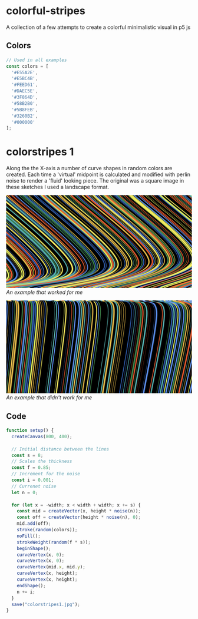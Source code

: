 # colorful-stripes
A collection of a few attempts to create a colorful minimalistic visual in p5 js

## Colors
```javascript
// Used in all examples
const colors = [
  '#E55A2E', 
  '#E5BC4B', 
  '#FEED61', 
  '#DAEC5E', 
  '#3F864D',
  '#58B2B0', 
  '#5B8FEB', 
  '#3260B2', 
  '#000000'
];
```

# colorstripes 1
Along the the X-axis a number of curve shapes in random colors are created. Each time a 'virtual' midpoint is calculated and modified with perlin noise to render a 'fluid' looking piece. The original was a square image in these sketches I used a landscape format.

![colorstripes1](colorstripes1(16).jpg)
*An example that worked for me*

![colorstripes1](colorstripes1(4).jpg)
*An example that didn't work for me*

## Code
```javascript
function setup() {
  createCanvas(800, 400);  

  // Initial distance between the lines
  const s = 8;
  // Scales the thickness 
  const f = 0.85;
  // Increment for the noise 
  const i = 0.001;
  // Currenet noise 
  let n = 0;

  for (let x = -width; x < width + width; x += s) {
    const mid = createVector(x, height * noise(n));
    const off = createVector(height * noise(n), 0);
    mid.add(off);
    stroke(random(colors));
    noFill();
    strokeWeight(random(f * s));
    beginShape();
    curveVertex(x, 0);
    curveVertex(x, 0);
    curveVertex(mid.x, mid.y);
    curveVertex(x, height);
    curveVertex(x, height);
    endShape();
    n += i;
  }
  save("colorstripes1.jpg");
}

